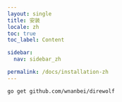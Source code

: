 ```yaml
---
layout: single
title: 安装
locale: zh
toc: true
toc_label: Content

sidebar:
  nav: sidebar_zh

permalink: /docs/installation-zh
---
```


```
go get github.com/wnanbei/direwolf
```